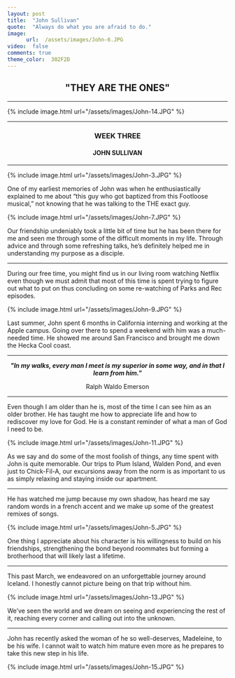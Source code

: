 ```yaml
---
layout: post
title:  "John Sullivan"
quote:  "Always do what you are afraid to do."
image:
      url:  /assets/images/John-6.JPG
video:  false
comments: true
theme_color:  302F2D
---
```


## <center>"THEY ARE THE ONES"</center>

***

{% include image.html url="/assets/images/John-14.JPG" %}

***

### <center>WEEK THREE</center>

#### <center>JOHN SULLIVAN</center>

***

{% include image.html url="/assets/images/John-3.JPG" %}

One of my earliest memories of John was when he enthusiastically explained to me about “this guy who got baptized from this Footloose musical,” not knowing that he was talking to the THE exact guy.

{% include image.html url="/assets/images/John-7.JPG" %}

Our friendship undeniably took a little bit of time but he has been there for me and seen me through some of the difficult moments in my life. Through advice and through some refreshing talks, he’s definitely helped me in understanding my purpose as a disciple.

***

During our free time, you might find us in our living room watching Netflix even though we must admit that most of this time is spent trying to figure out what to put on thus concluding on some re-watching of Parks and Rec episodes.

{% include image.html url="/assets/images/John-9.JPG" %}

Last summer, John spent 6 months in California interning and working at the Apple campus. Going over there to spend a weekend with him was a much-needed time. He showed me around San Francisco and brought me down the Hecka Cool coast.

***

**_<center>"In my walks, every man I meet is my superior in some way, and in that I learn from him."</center>_**  
   <center>Ralph Waldo Emerson</center>

***

Even though I am older than he is, most of the time I can see him as an older brother. He has taught me how to appreciate life and how to rediscover my love for God. He is a constant reminder of what a man of God I need to be.

{% include image.html url="/assets/images/John-11.JPG" %}

As we say and do some of the most foolish of things, any time spent with John is quite memorable. Our trips to Plum Island, Walden Pond, and even just to Chick-Fil-A, our excursions away from the norm is as important to us as simply relaxing and staying inside our apartment.

***

He has watched me jump because my own shadow, has heard me say random words in a french accent and we make up some of the greatest remixes of songs.

{% include image.html url="/assets/images/John-5.JPG" %}

One thing I appreciate about his character is his willingness to build on his friendships, strengthening the bond beyond roommates but forming a brotherhood that will likely last a lifetime.

***

This past March, we endeavored on an unforgettable journey around Iceland. I honestly cannot picture being on that trip without him.

{% include image.html url="/assets/images/John-13.JPG" %}

We’ve seen the world and we dream on seeing and experiencing the rest of it, reaching every corner and calling out into the unknown.

***

John has recently asked the woman of he so well-deserves, Madeleine, to be his wife. I cannot wait to watch him mature even more as he prepares to take this new step in his life.

{% include image.html url="/assets/images/John-15.JPG" %}
